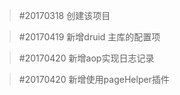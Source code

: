 


>#20170318  创建该项目

>#20170419  新增druid  主库的配置项

>#20170420  新增aop实现日志记录

>#20170420  新增使用pageHelper插件
